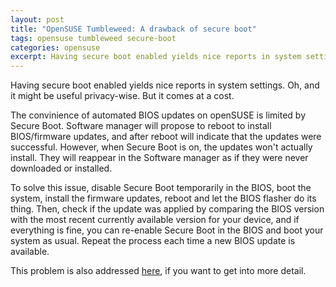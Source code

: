 ```yaml
---
layout: post
title: "OpenSUSE Tumbleweed: A drawback of secure boot"
tags: opensuse tumbleweed secure-boot
categories: opensuse
excerpt: Having secure boot enabled yields nice reports in system settings. Oh, and it might be useful privacy-wise. But it comes at a cost.
---
```


Having secure boot enabled yields nice reports in system settings. Oh, and it might be useful privacy-wise. But it comes at a cost. 

The convinience of automated BIOS updates on openSUSE is limited by Secure Boot. Software manager will propose to reboot to install BIOS/firmware updates, and after reboot will indicate that the updates were successful. However, when Secure Boot is on, the updates won't actually install. They will reappear in the Software manager as if they were never downloaded or installed. 

To solve this issue, disable Secure Boot temporarily in the BIOS, boot the system, install the firmware updates, reboot and let the BIOS flasher do its thing. Then, check if the update was applied by comparing the BIOS version with the most recent currently available version for your device, and if everything is fine, you can re-enable Secure Boot in the BIOS and boot your system as usual. Repeat the process each time a new BIOS update is available.

This problem is also addressed [here](https://blog.paranoidpenguin.net/2024/03/opensuse-tumbleweed-needs-to-fix-secure-boot/), if you want to get into more detail.